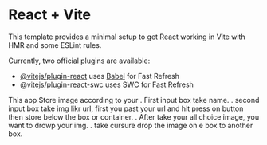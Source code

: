 # React + Vite

This template provides a minimal setup to get React working in Vite with HMR and some ESLint rules.

Currently, two official plugins are available:

- [@vitejs/plugin-react](https://github.com/vitejs/vite-plugin-react/blob/main/packages/plugin-react/README.md) uses [Babel](https://babeljs.io/) for Fast Refresh
- [@vitejs/plugin-react-swc](https://github.com/vitejs/vite-plugin-react-swc) uses [SWC](https://swc.rs/) for Fast Refresh

This app Store image according to your 
  . First input box take name.
  . second input box take img likr url, first you past your url and hit press on 
     button then store below the box or container.
  . After take your all choice image, you want to drowp your img.
  . take cursure drop the image on e box to another box.      